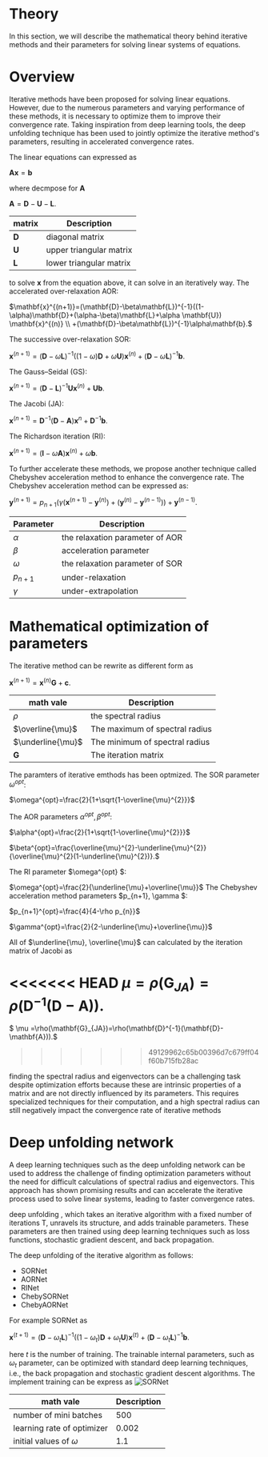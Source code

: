# Theory

In this section, we will describe the mathematical theory behind iterative methods and their parameters for solving linear systems of equations.

# Overview

Iterative methods have been proposed for solving linear equations. However, due to the numerous parameters and varying performance of these methods, it is necessary to optimize them to improve their convergence rate. Taking inspiration from deep learning tools, the deep unfolding technique has been used to jointly optimize the iterative method's parameters, resulting in accelerated convergence rates.

The linear equations can expressed as 

$\mathbf{A}\mathbf{x}=\mathbf{b}$ 

where decmpose for $\mathbf{A}$

$\mathbf{A}=\mathbf{D}-\mathbf{U}-\mathbf{L}.$

| matrix      | Description                          |
| ----------- | ------------------------------------ |
| $\mathbf{D}$| diagonal matrix  |
| $\mathbf{U}$| upper triangular matrix |
| $\mathbf{L}$| lower triangular matrix |

to solve $\mathbf{x}$ from the equation above, it can solve in an iteratively way.
The accelerated over-relaxation AOR: 

 $\mathbf{x}^{(n+1)}=(\mathbf{D}-\beta\mathbf{L})^{-1}((1-\alpha)\mathbf{D}+(\alpha-\beta)\mathbf{L}+\alpha \mathbf{U})  \mathbf{x}^{(n)} \\ +(\mathbf{D}-\beta\mathbf{L})^{-1}\alpha\mathbf{b}.$

The successive over-relaxation SOR: 

$\mathbf{x}^{(n+1)}=(\mathbf{D}-\omega\mathbf{L})^{-1}((1-\omega)\mathbf{D}+\omega \mathbf{U})\mathbf{x}^{(n)}+(\mathbf{D}-\omega\mathbf{L})^{-1}\mathbf{b}.$ 

The Gauss–Seidal (GS): 

$\mathbf{x}^{(n+1)}=(\mathbf{D}-\mathbf{L})^{-1}\mathbf{U}\mathbf{x}^{(n)}+\mathbf{U}\mathbf{b}.$

The Jacobi (JA): 

$\mathbf{x}^{(n+1)}=\mathbf{D}^{-1}(\mathbf{D}-\mathbf{A})\mathbf{x}^{n}+\mathbf{D}^{-1}\mathbf{b}.$

The Richardson iteration (RI):

$\mathbf{x}^{(n+1)}=(\mathbf{I}-\omega \mathbf{A})\mathbf{x}^{(n)}+\omega\mathbf{b}.$

 To further accelerate these methods, we propose another technique called Chebyshev acceleration method to enhance the convergence rate. The Chebyshev acceleration method can be expressed as:

 $\mathbf{y}^{(n+1)} = p_{n+1}\Big(\gamma (\mathbf{x}^{(n+1)} - \mathbf{y}^{(n)}) + (\mathbf{y}^{(n)}-\mathbf{y}^{(n-1)}) \Big)  + \mathbf{y}^{(n-1)}.$

| Parameter      | Description                          |
| ----------- | ------------------------------------ |
| $\alpha$| the relaxation parameter of AOR  |
| $\beta$| acceleration parameter |
| $\omega$| the relaxation parameter of SOR |
| $p_{n+1}$| under-relaxation |
| $\gamma$| under-extrapolation |

# Mathematical optimization of parameters

The iterative method can be rewrite as different form as 

$\mathbf{x}^{(n+1)}=\mathbf{x}^{(n)}\mathbf{G}+\mathbf{c}.$

| math vale      | Description                          |
| ----------- | ------------------------------------ |
| $\rho$| the spectral radius |
| $\overline{\mu}$| The maximum of spectral radius |
| $\underline{\mu}$| The minimum of spectral radius |
| $\mathbf{G}$| The iteration matrix |

The paramters of iterative emthods has been optmized.
The SOR parameter $\omega^{opt}$:

$\omega^{opt}=\frac{2}{1+\sqrt{1-\overline{\mu}^{2}}}$

The AOR parameters $\alpha^{opt}, \beta^{opt}$: 

$\alpha^{opt}=\frac{2}{1+\sqrt{1-\overline{\mu}^{2}}}$

$\beta^{opt}=\frac{\overline{\mu}^{2}-\underline{\mu}^{2}}{\overline{\mu}^{2}(1-\underline{\mu}^{2})}.$

The RI parameter $\omega^{opt} $: 

$\omega^{opt}=\frac{2}{\underline{\mu}+\overline{\mu}}$
The Chebyshev acceleration method parameters $p_{n+1}, \gamma $: 

$p_{n+1}^{opt}=\frac{4}{4-\rho p_{n}}$

$\gamma^{opt}=\frac{2}{2-\underline{\mu}+\overline{\mu}}$

All of $\underline{\mu}, \overline{\mu}$ can calculated by the iteration matrix of Jacobi as 

<<<<<<< HEAD
$\mu =\rho(\mathbf{G}_{JA})=\rho(\mathbf{D}^{-1}(\mathbf{D}-\mathbf{A})).$
=======
$ \mu =\rho(\mathbf{G}_{JA})=\rho(\mathbf{D}^{-1}(\mathbf{D}-\mathbf{A})).$
>>>>>>> 49129962c65b00396d7c679ff04f60b715fb28ac

finding the spectral radius and eigenvectors can be a challenging task despite optimization efforts because these are intrinsic properties of a matrix and are not directly influenced by its parameters. This requires specialized techniques for their computation, and a high spectral radius can still negatively impact the convergence rate of iterative methods

# Deep unfolding network

A deep learning techniques such as the deep unfolding network can be used to address the challenge of finding optimization parameters without the need for difficult calculations of spectral radius and eigenvectors. This approach has shown promising results and can accelerate the iterative process used to solve linear systems, leading to faster convergence rates.

deep unfolding , which takes an iterative algorithm with a fixed number of iterations T, unravels its structure, and adds trainable parameters. These parameters are then trained using deep learning techniques such as loss functions, stochastic gradient descent, and back propagation.

The deep unfolding of the iterative algorithm  as follows:
<ul>
  <li>SORNet</li>
  <li>AORNet</li>
  <li>RINet</li>
  <li>ChebySORNet</li>
  <li>ChebyAORNet</li>
</ul>
For example SORNet as 

$\mathbf{x}^{(t+1)}=(\mathbf{D}-\omega_{t}\mathbf{L})^{-1}((1-\omega_{t})\mathbf{D}+\omega_{t} \mathbf{U})\mathbf{x}^{(t)}+(\mathbf{D}-\omega_{t}\mathbf{L})^{-1}\mathbf{b}.$ 

here $t$ is the number of training. The trainable internal parameters, such as $\omega_{t}$ parameter, can be optimized with standard deep learning techniques, i.e., the back propagation and stochastic gradient descent algorithms.
The implement training can be express as 
![SORNet](https://user-images.githubusercontent.com/119638218/226128700-f03ae894-a69b-48b1-a4bf-a0a3d2820d8e.png)

| math vale      | Description                          |
| ----------- | ------------------------------------ |
| number of mini batches| 500 |
| learning rate of optimizer| 0.002 |
| initial values of $\omega$| 1.1|

